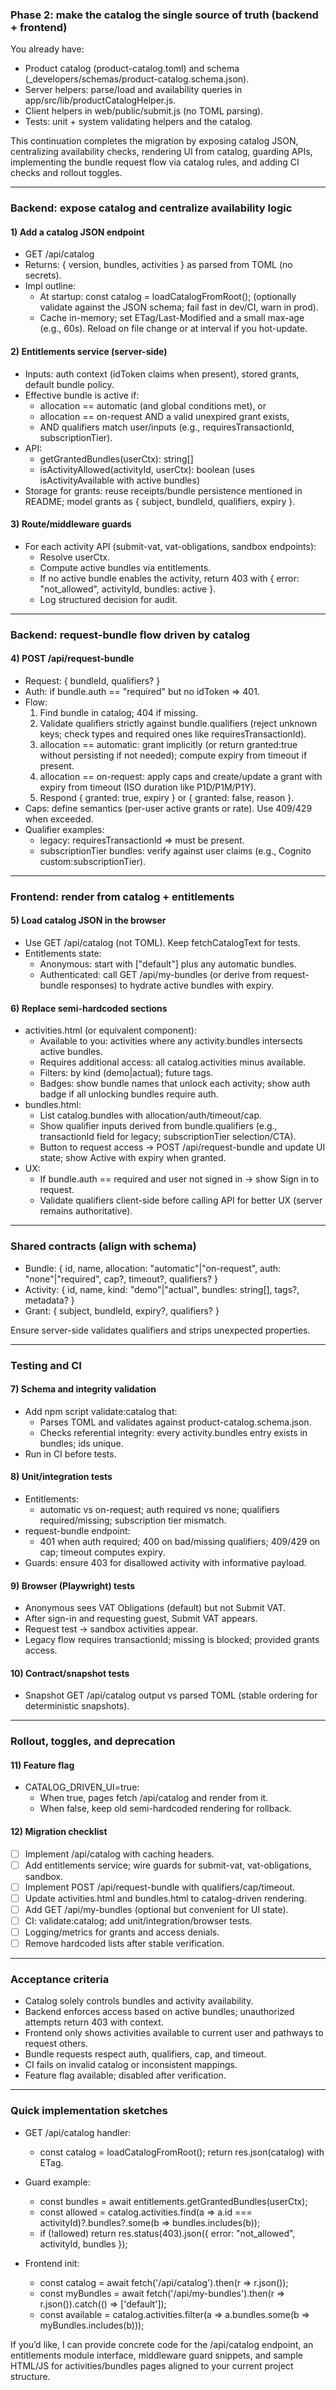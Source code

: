 ### Phase 2: make the catalog the single source of truth (backend + frontend)

You already have:
- Product catalog (product-catalog.toml) and schema (_developers/schemas/product-catalog.schema.json).
- Server helpers: parse/load and availability queries in app/src/lib/productCatalogHelper.js.
- Client helpers in web/public/submit.js (no TOML parsing).
- Tests: unit + system validating helpers and the catalog.

This continuation completes the migration by exposing catalog JSON, centralizing availability checks, rendering UI from catalog, guarding APIs, implementing the bundle request flow via catalog rules, and adding CI checks and rollout toggles.

---

### Backend: expose catalog and centralize availability logic

#### 1) Add a catalog JSON endpoint
- GET /api/catalog
- Returns: { version, bundles, activities } as parsed from TOML (no secrets).
- Impl outline:
    - At startup: const catalog = loadCatalogFromRoot(); (optionally validate against the JSON schema; fail fast in dev/CI, warn in prod).
    - Cache in-memory; set ETag/Last-Modified and a small max-age (e.g., 60s). Reload on file change or at interval if you hot-update.

#### 2) Entitlements service (server-side)
- Inputs: auth context (idToken claims when present), stored grants, default bundle policy.
- Effective bundle is active if:
    - allocation == automatic (and global conditions met), or
    - allocation == on-request AND a valid unexpired grant exists,
    - AND qualifiers match user/inputs (e.g., requiresTransactionId, subscriptionTier).
- API:
    - getGrantedBundles(userCtx): string[]
    - isActivityAllowed(activityId, userCtx): boolean (uses isActivityAvailable with active bundles)
- Storage for grants: reuse receipts/bundle persistence mentioned in README; model grants as { subject, bundleId, qualifiers, expiry }.

#### 3) Route/middleware guards
- For each activity API (submit-vat, vat-obligations, sandbox endpoints):
    - Resolve userCtx.
    - Compute active bundles via entitlements.
    - If no active bundle enables the activity, return 403 with { error: "not_allowed", activityId, bundles: active }.
    - Log structured decision for audit.

---

### Backend: request-bundle flow driven by catalog

#### 4) POST /api/request-bundle
- Request: { bundleId, qualifiers? }
- Auth: if bundle.auth == "required" but no idToken => 401.
- Flow:
    1) Find bundle in catalog; 404 if missing.
    2) Validate qualifiers strictly against bundle.qualifiers (reject unknown keys; check types and required ones like requiresTransactionId).
    3) allocation == automatic: grant implicitly (or return granted:true without persisting if not needed); compute expiry from timeout if present.
    4) allocation == on-request: apply caps and create/update a grant with expiry from timeout (ISO duration like P1D/P1M/P1Y).
    5) Respond { granted: true, expiry } or { granted: false, reason }.
- Caps: define semantics (per-user active grants or rate). Use 409/429 when exceeded.
- Qualifier examples:
    - legacy: requiresTransactionId => must be present.
    - subscriptionTier bundles: verify against user claims (e.g., Cognito custom:subscriptionTier).

---

### Frontend: render from catalog + entitlements

#### 5) Load catalog JSON in the browser
- Use GET /api/catalog (not TOML). Keep fetchCatalogText for tests.
- Entitlements state:
    - Anonymous: start with ["default"] plus any automatic bundles.
    - Authenticated: call GET /api/my-bundles (or derive from request-bundle responses) to hydrate active bundles with expiry.

#### 6) Replace semi-hardcoded sections
- activities.html (or equivalent component):
    - Available to you: activities where any activity.bundles intersects active bundles.
    - Requires additional access: all catalog.activities minus available.
    - Filters: by kind (demo|actual); future tags.
    - Badges: show bundle names that unlock each activity; show auth badge if all unlocking bundles require auth.
- bundles.html:
    - List catalog.bundles with allocation/auth/timeout/cap.
    - Show qualifier inputs derived from bundle.qualifiers (e.g., transactionId field for legacy; subscriptionTier selection/CTA).
    - Button to request access -> POST /api/request-bundle and update UI state; show Active with expiry when granted.
- UX:
    - If bundle.auth == required and user not signed in -> show Sign in to request.
    - Validate qualifiers client-side before calling API for better UX (server remains authoritative).

---

### Shared contracts (align with schema)

- Bundle: { id, name, allocation: "automatic"|"on-request", auth: "none"|"required", cap?, timeout?, qualifiers? }
- Activity: { id, name, kind: "demo"|"actual", bundles: string[], tags?, metadata? }
- Grant: { subject, bundleId, expiry?, qualifiers? }

Ensure server-side validates qualifiers and strips unexpected properties.

---

### Testing and CI

#### 7) Schema and integrity validation
- Add npm script validate:catalog that:
    - Parses TOML and validates against product-catalog.schema.json.
    - Checks referential integrity: every activity.bundles entry exists in bundles; ids unique.
- Run in CI before tests.

#### 8) Unit/integration tests
- Entitlements:
    - automatic vs on-request; auth required vs none; qualifiers required/missing; subscription tier mismatch.
- request-bundle endpoint:
    - 401 when auth required; 400 on bad/missing qualifiers; 409/429 on cap; timeout computes expiry.
- Guards: ensure 403 for disallowed activity with informative payload.

#### 9) Browser (Playwright) tests
- Anonymous sees VAT Obligations (default) but not Submit VAT.
- After sign-in and requesting guest, Submit VAT appears.
- Request test -> sandbox activities appear.
- Legacy flow requires transactionId; missing is blocked; provided grants access.

#### 10) Contract/snapshot tests
- Snapshot GET /api/catalog output vs parsed TOML (stable ordering for deterministic snapshots).

---

### Rollout, toggles, and deprecation

#### 11) Feature flag
- CATALOG_DRIVEN_UI=true:
    - When true, pages fetch /api/catalog and render from it.
    - When false, keep old semi-hardcoded rendering for rollback.

#### 12) Migration checklist
- [ ] Implement /api/catalog with caching headers.
- [ ] Add entitlements service; wire guards for submit-vat, vat-obligations, sandbox.
- [ ] Implement POST /api/request-bundle with qualifiers/cap/timeout.
- [ ] Update activities.html and bundles.html to catalog-driven rendering.
- [ ] Add GET /api/my-bundles (optional but convenient for UI state).
- [ ] CI: validate:catalog; add unit/integration/browser tests.
- [ ] Logging/metrics for grants and access denials.
- [ ] Remove hardcoded lists after stable verification.

---

### Acceptance criteria

- Catalog solely controls bundles and activity availability.
- Backend enforces access based on active bundles; unauthorized attempts return 403 with context.
- Frontend only shows activities available to current user and pathways to request others.
- Bundle requests respect auth, qualifiers, cap, and timeout.
- CI fails on invalid catalog or inconsistent mappings.
- Feature flag available; disabled after verification.

---

### Quick implementation sketches

- GET /api/catalog handler:
    - const catalog = loadCatalogFromRoot(); return res.json(catalog) with ETag.

- Guard example:
    - const bundles = await entitlements.getGrantedBundles(userCtx);
    - const allowed = catalog.activities.find(a => a.id === activityId)?.bundles?.some(b => bundles.includes(b));
    - if (!allowed) return res.status(403).json({ error: "not_allowed", activityId, bundles });

- Frontend init:
    - const catalog = await fetch('/api/catalog').then(r => r.json());
    - const myBundles = await fetch('/api/my-bundles').then(r => r.json()).catch(() => ['default']);
    - const available = catalog.activities.filter(a => a.bundles.some(b => myBundles.includes(b)));

If you’d like, I can provide concrete code for the /api/catalog endpoint, an entitlements module interface, middleware guard snippets, and sample HTML/JS for activities/bundles pages aligned to your current project structure.